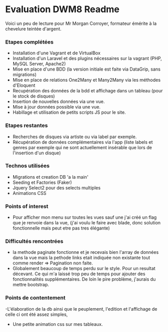 # Evaluation DWM8 Readme

Voici un peu de lecture pour Mr Morgan Corroyer, formateur émérite à la chevelure teintée d'argent.

### Etapes complétées
- Installation d'une Vagrant et de VirtualBox
- Installation d'un Laravel et des plugins nécessaires sur la vagrant (PHP, MySQL Server, Apache2)
- Mise en place d'une BDD (la version initiale est faite via DataGrip, sans migrations)
- Mise en place de relations One2Many et Many2Many via les méthodes d'Eloquent
- Recupération des données de la bdd et affichage dans un tableau (pour le stock de disques)
- Insertion de nouvelles données via une vue.
- Mise à jour données possible via une vue.
- Habillage et utilisation de petits scripts JS pour le site.



### Etapes restantes
- Recherches de disques via artiste ou via label par exemple.
- Récupération de données complémentaires via l'app (liste labels et genres par exemple qui ne sont actuellement insérable que lors de l'insertion d'un disque)

### Technos utilisées

- Migrations et creation DB 'a la main'
- Seeding et Factories (Faker)
- Jquery Select2 pour des selects multiples
- Animations CSS


### Points of interest
- Pour afficher mon menu sur toutes les vues sauf une j'ai créé un flag que je renvoie dans la vue, (j'ai voulu le faire avec blade, donc solution fonctionnelle mais peut etre pas tres élégante)


### Difficultés rencontrées
- la methode paginate fonctionne et je recevais bien l'array de données dans la vue mais la pethode links etait indiquée non existante tout comme render => Pagination non faite.
- Globalement beaucoup de temps perdu sur le style. Pour un resultat décevant. Ce qui m'a laissé trop peu de temps pour ajouter des fonctionnalités supplémentaires. De loin le pire problème, j'aurais du mettre bootstrap.

### Points de contentement
-L'élaboration de la db ainsi que le peuplement, l'edition et l'affichage de celle ci ont été assez simples,
- Une petite animation css sur mes tableaux.
